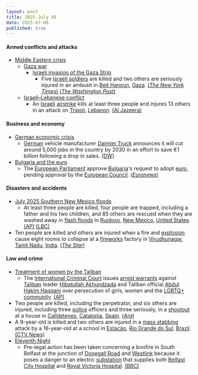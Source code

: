 ```yaml
---
layout: post
title: 2025 July 08
date: 2025-07-08
published: true
---
```



#### Armed conflicts and attacks

* [Middle Eastern crisis](https://en.wikipedia.org/wiki/Middle_Eastern_crisis_%282023-present%29 "Middle Eastern crisis (2023-present)")
  * [Gaza war](https://en.wikipedia.org/wiki/Gaza_war "Gaza war")
    * [Israeli invasion of the Gaza Strip](https://en.wikipedia.org/wiki/Israeli_invasion_of_the_Gaza_Strip "Israeli invasion of the Gaza Strip")
      * Five [Israeli soldiers](https://en.wikipedia.org/wiki/Israeli_Ground_Forces "Israeli Ground Forces") are killed and two others are seriously injured in an ambush in [Beit Hanoun](https://en.wikipedia.org/wiki/Beit_Hanoun "Beit Hanoun"), [Gaza](https://en.wikipedia.org/wiki/Gaza_Strip "Gaza Strip"). [(*The New York Times*)](https://www.nytimes.com/2025/07/08/world/middleeast/israel-gaza-soldiers-killed.html) [(*The Washington Post*)](https://www.washingtonpost.com/world/2025/07/08/israel-gaza-hamas-palestinians-war-news-07-08-2025/1182b364-5bbb-11f0-a293-d4cc0ca28e5a_story.html)
  * [Israeli–Lebanese conflict](https://en.wikipedia.org/wiki/Israeli%E2%80%93Lebanese_conflict "Israeli–Lebanese conflict")
    * An [Israeli](https://en.wikipedia.org/wiki/Israel_Defense_Forces "Israel Defense Forces") [airstrike](https://en.wikipedia.org/wiki/Airstrike "Airstrike") kills at least three people and injures 13 others in an attack on [Tripoli](https://en.wikipedia.org/wiki/Tripoli%2C_Lebanon "Tripoli, Lebanon"), [Lebanon](https://en.wikipedia.org/wiki/Lebanon "Lebanon"). [(Al Jazeera)](https://www.aljazeera.com/news/2025/7/8/israeli-strike-kills-at-least-three-people-in-northern-lebanon)

#### Business and economy

* [German economic crisis](https://en.wikipedia.org/wiki/German_economic_crisis_%282022%E2%80%93present%29 "German economic crisis (2022–present)")
  * [German](https://en.wikipedia.org/wiki/Germany "Germany") vehicle manufacturer [Daimler Truck](https://en.wikipedia.org/wiki/Daimler_Truck "Daimler Truck") announces it will cut around 5,000 jobs in the country by 2030 in an effort to save €1 billion following a drop in sales. [(DW)](https://www.dw.com/en/daimler-truck-to-cut-5000-jobs-in-germany-by-2030/a-73200970)
* [Bulgaria and the euro](https://en.wikipedia.org/wiki/Bulgaria_and_the_euro "Bulgaria and the euro")
  * The [European Parliament](https://en.wikipedia.org/wiki/European_Parliament "European Parliament") approve [Bulgaria](https://en.wikipedia.org/wiki/Bulgaria "Bulgaria")'s request to adopt [euro](https://en.wikipedia.org/wiki/Euro "Euro"), pending approval by the [European Council](https://en.wikipedia.org/wiki/European_Council "European Council"). [(*Euronews*)](https://www.euronews.com/2025/07/08/european-parliament-approves-bulgarias-adoption-of-the-euro)

#### Disasters and accidents

* [July 2025 Southern New Mexico floods](https://en.wikipedia.org/wiki/July_2025_Southern_New_Mexico_floods "July 2025 Southern New Mexico floods")
  * At least three people are killed, four people are trapped, including a father and his two children, and 85 others are rescued when they are washed away in [flash floods](https://en.wikipedia.org/wiki/Flash_flood "Flash flood") in [Ruidoso](https://en.wikipedia.org/wiki/Ruidoso%2C_New_Mexico "Ruidoso, New Mexico"), [New Mexico](https://en.wikipedia.org/wiki/New_Mexico "New Mexico"), [United States](https://en.wikipedia.org/wiki/United_States "United States"). [(AP)](https://apnews.com/article/flash-floods-new-mexico-mountain-village-189b28910c458a3fdfe7114322c51188) [(LBC)](https://www.lbc.co.uk/world-news/father-and-two-children-washed-away-in-new-mexico-flash-floods/)
* Ten people are killed and others are injured when a fire and [explosion](https://en.wikipedia.org/wiki/Explosion "Explosion") cause eight rooms to collapse at a [fireworks](https://en.wikipedia.org/wiki/Fireworks "Fireworks") factory in [Virudhunagar](https://en.wikipedia.org/wiki/Virudhunagar "Virudhunagar"), [Tamil Nadu](https://en.wikipedia.org/wiki/Tamil_Nadu "Tamil Nadu"), [India](https://en.wikipedia.org/wiki/India "India"). [(*The Star*)](https://www.thestar.com.my/news/nation/2025/07/08/fireworks-factory-blast-kills-10-in-tamil-nadu)

#### Law and crime

* [Treatment of women by the Taliban](https://en.wikipedia.org/wiki/Treatment_of_women_by_the_Taliban "Treatment of women by the Taliban")
  * The [International Criminal Court](https://en.wikipedia.org/wiki/International_Criminal_Court "International Criminal Court") issues [arrest warrants](https://en.wikipedia.org/wiki/Arrest_warrant "Arrest warrant") against [Taliban](https://en.wikipedia.org/wiki/Taliban "Taliban") leader [Hibatullah Akhundzada](https://en.wikipedia.org/wiki/Hibatullah_Akhundzada "Hibatullah Akhundzada") and Taliban official [Abdul Hakim Haqqani](https://en.wikipedia.org/wiki/Abdul_Hakim_Haqqani "Abdul Hakim Haqqani") over persecution of girls, women and the [LGBTQ+ community](https://en.wikipedia.org/wiki/LGBTQ%2B_community "LGBTQ+ community"). [(AP)](https://apnews.com/article/icc-tribunal-arrests-taliban-women-36e471179d6059ab1c9ae6699e5082c0)
* Two people are killed, including the perpetrator, and six others are injured, including three [police](https://en.wikipedia.org/wiki/Mossos_d%27Esquadra "Mossos d'Esquadra") officers and three seriously, in a [shootout](https://en.wikipedia.org/wiki/Shootout "Shootout") at a house in [Calldetenes](https://en.wikipedia.org/wiki/Calldetenes "Calldetenes"), [Catalonia](https://en.wikipedia.org/wiki/Catalonia "Catalonia"), [Spain](https://en.wikipedia.org/wiki/Spain "Spain"). [(*Ara*)](https://www.ara.cat/societat/successos/dues-persones-mortes-cinc-mossos-ferits-tiroteig-calldetenes_1_5436487.html)
* A 9-year-old is killed and two others are injured in a [mass stabbing](https://en.wikipedia.org/wiki/Mass_stabbing "Mass stabbing") attack by a 16-year-old at a school in [Estação](https://en.wikipedia.org/wiki/Esta%C3%A7%C3%A3o "Estação"), [Rio Grande do Sul](https://en.wikipedia.org/wiki/Rio_Grande_do_Sul "Rio Grande do Sul"), [Brazil](https://en.wikipedia.org/wiki/Brazil "Brazil"). [(CTV News)](https://www.ctvnews.ca/world/article/a-teenager-attacks-children-in-a-school-in-brazil-killing-a-9-year-old/)
* [Eleventh Night](https://en.wikipedia.org/wiki/Eleventh_Night "Eleventh Night")
  * Pre-legal action has been taken concerning a bonfire in South Belfast at the junction of [Donegall Road](https://en.wikipedia.org/wiki/Donegall_Road "Donegall Road") and [Westlink](https://en.wikipedia.org/wiki/Westlink_%28road%29 "Westlink (road)") because it poses a danger to an electric [substation](https://en.wikipedia.org/wiki/Substation "Substation") that supplies both [Belfast City Hospital](https://en.wikipedia.org/wiki/Belfast_City_Hospital "Belfast City Hospital") and [Royal Victoria Hospital](https://en.wikipedia.org/wiki/Royal_Victoria_Hospital%2C_Belfast "Royal Victoria Hospital, Belfast"). [(BBC)](https://www.bbc.com/news/articles/cgjgn2dzpg2o)
